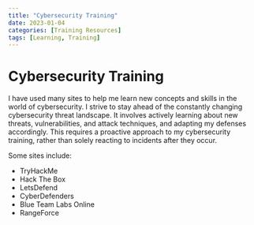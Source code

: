 ```yaml
---
title: "Cybersecurity Training"
date: 2023-01-04
categories: [Training Resources]
tags: [Learning, Training]
---
```


# Cybersecurity Training

I have used many sites to help me learn new concepts and skills in the world of cybersecurity. I strive to stay ahead of the constantly changing cybersecurity threat landscape. It involves actively learning about new threats, vulnerabilities, and attack techniques, and adapting my defenses accordingly. This requires a proactive approach to my cybersecurity training, rather than solely reacting to incidents after they occur. 

Some sites include:
- TryHackMe
- Hack The Box
- LetsDefend
- CyberDefenders
- Blue Team Labs Online
- RangeForce
